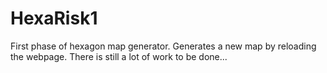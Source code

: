 # HexaRisk1
First phase of hexagon map generator.
Generates a new map by reloading the webpage.
There is still a lot of work to be done...

